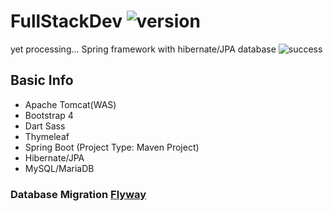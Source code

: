 # FullStackDev ![version](https://img.shields.io/badge/Version-0.0.1-green.svg)
yet processing...
Spring framework with hibernate/JPA database ![success](https://img.shields.io/badge/Connection-success-informational.svg)


## Basic Info ##

* Apache Tomcat(WAS)
* Bootstrap 4 
* Dart Sass
* Thymeleaf
* Spring Boot (Project Type: Maven Project)
* Hibernate/JPA
* MySQL/MariaDB

### Database Migration [Flyway](https://flywaydb.org/)
